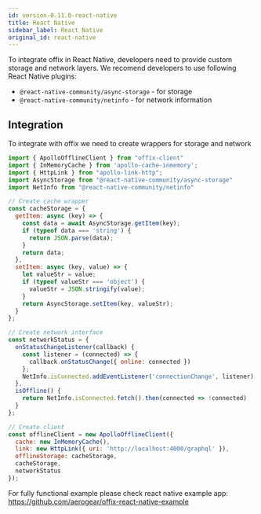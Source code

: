 ```yaml
---
id: version-0.11.0-react-native
title: React Native
sidebar_label: React Native
original_id: react-native
---
```


To integrate offix in React Native, developers need to provide custom storage and network layers.
We recomend developers to use following React Native plugins:

- `@react-native-community/async-storage` - for storage
- `@react-native-community/netinfo` - for network information

## Integration

To integrate with offix we need to create wrappers for storage and network

```js
import { ApolloOfflineClient } from "offix-client"
import { InMemoryCache } from 'apollo-cache-inmemory';
import { HttpLink } from "apollo-link-http";
import AsyncStorage from "@react-native-community/async-storage"
import NetInfo from "@react-native-community/netinfo"

// Create cache wrapper
const cacheStorage = {
  getItem: async (key) => {
    const data = await AsyncStorage.getItem(key);
    if (typeof data === 'string') {
      return JSON.parse(data);
    }
    return data;
  },
  setItem: async (key, value) => {
    let valueStr = value;
    if (typeof valueStr === 'object') {
      valueStr = JSON.stringify(value);
    }
    return AsyncStorage.setItem(key, valueStr);
  }
};

// Create network interface
const networkStatus = {
  onStatusChangeListener(callback) {
    const listener = (connected) => {
      callback.onStatusChange({ online: connected })
    };
    NetInfo.isConnected.addEventListener('connectionChange', listener)
  },
  isOffline() {
    return NetInfo.isConnected.fetch().then(connected => !connected)
  }
};

// Create client
const offlineClient = new ApolloOfflineClient({
  cache: new InMemoryCache(),
  link: new HttpLink({ uri: 'http://localhost:4000/graphql' }),
  offlineStorage: cacheStorage,
  cacheStorage,
  networkStatus
});
```

For fully functional example please check react native example app:
https://github.com/aerogear/offix-react-native-example
